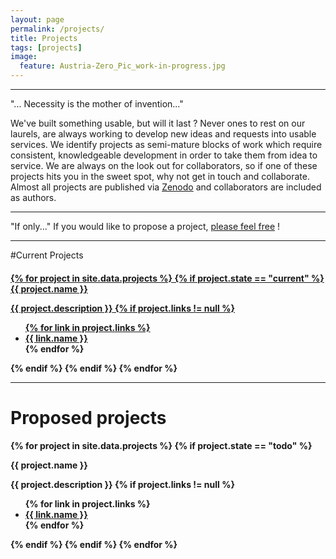 ```yaml
---
layout: page
permalink: /projects/
title: Projects
tags: [projects]
image:
  feature: Austria-Zero_Pic_work-in-progress.jpg
---
```


----

<div class="md-col-3">
<span class="h1 post-title">"... Necessity is the mother of invention..."</span>
</div>

We've built something usable, but will it last ?  Never ones to rest on our laurels, are always working to develop new ideas and requests into usable services. We identify projects as semi-mature blocks of work which require consistent, knowledgeable development in order to take them from idea to service. We are always on the look out for collaborators, so if one of these projects hits you in the sweet spot, why not get in touch and collaborate. Almost all projects are published via [Zenodo](https://zenodo.org/collection/user-sa-einfra-commons) and collaborators are included as authors.

----

<span class="h1 post-title">"If only..."</span>
If you would like to propose a project, [please feel free]({{site_url}}/contact) !

----

#Current Projects
<div class="panel-group" id="accordion" role="tablist" aria-multiselectable="true">
  <div class="panel panel-default">
    <div class="panel-heading" role="tab" id="headingOne">
      <h4 class="panel-title">
        <a data-toggle="collapse" data-parent="#accordion" href="#collapseOne" aria-expanded="false" aria-controls="collapseOne">
<!-- later we will include "completed projects" -->
{% for project in site.data.projects %}
{% if project.state == "current" %}
        <div class="h2 blog-title">{{ project.name }}</p>
<span class="blog-info">{{ project.description }}</span>
{% if project.links != null %}
<ul class="col-md-3 nav nav-pills nav-justified">
{% for link in project.links %}
<li><a href="{{ link.url}}"><i class="fa fa-{{ link.icon }}"></i> {{ link.name }}</a></li>
{% endfor %}
</ul>
{% endif %}
{% endif %}
{% endfor %}

----

# Proposed projects

<!-- later we will include "completed projects" -->
{% for project in site.data.projects %}
{% if project.state == "todo" %}
<p class="h2 blog-title">{{ project.name }}</p>
<span class="blog-info">{{ project.description }}</span>
{% if project.links != null %}
<ul class="col-md-3 nav nav-pills nav-justified">
{% for link in project.links %}
<li><a href="{{ link.url}}"><i class="fa fa-{{ link.icon }}"></i> {{ link.name }}</a></li>
{% endfor %}
</ul>
{% endif %}
{% endif %}
{% endfor %}
